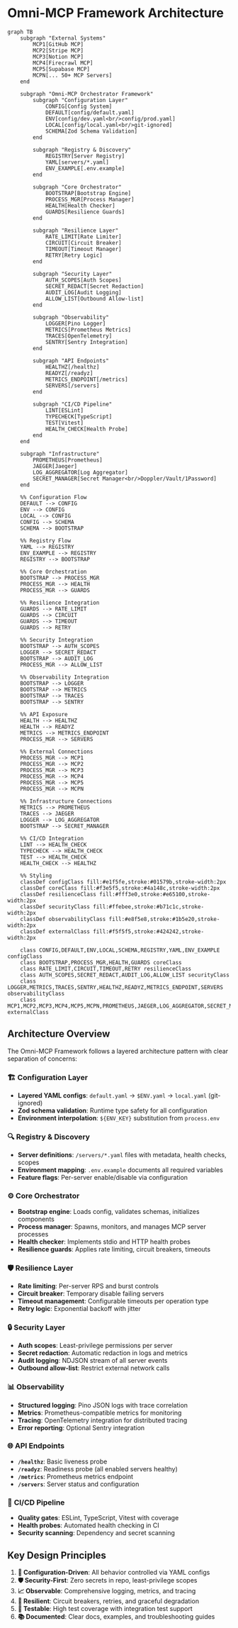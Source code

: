 # Omni-MCP Framework Architecture

```mermaid
graph TB
    subgraph "External Systems"
        MCP1[GitHub MCP]
        MCP2[Stripe MCP]
        MCP3[Notion MCP]
        MCP4[Firecrawl MCP]
        MCP5[Supabase MCP]
        MCPN[... 50+ MCP Servers]
    end

    subgraph "Omni-MCP Orchestrator Framework"
        subgraph "Configuration Layer"
            CONFIG[Config System]
            DEFAULT[config/default.yaml]
            ENV[config/dev.yaml<br/>config/prod.yaml]
            LOCAL[config/local.yaml<br/>git-ignored]
            SCHEMA[Zod Schema Validation]
        end

        subgraph "Registry & Discovery"
            REGISTRY[Server Registry]
            YAML[servers/*.yaml]
            ENV_EXAMPLE[.env.example]
        end

        subgraph "Core Orchestrator"
            BOOTSTRAP[Bootstrap Engine]
            PROCESS_MGR[Process Manager]
            HEALTH[Health Checker]
            GUARDS[Resilience Guards]
        end

        subgraph "Resilience Layer"
            RATE_LIMIT[Rate Limiter]
            CIRCUIT[Circuit Breaker]
            TIMEOUT[Timeout Manager]
            RETRY[Retry Logic]
        end

        subgraph "Security Layer"
            AUTH_SCOPES[Auth Scopes]
            SECRET_REDACT[Secret Redaction]
            AUDIT_LOG[Audit Logging]
            ALLOW_LIST[Outbound Allow-list]
        end

        subgraph "Observability"
            LOGGER[Pino Logger]
            METRICS[Prometheus Metrics]
            TRACES[OpenTelemetry]
            SENTRY[Sentry Integration]
        end

        subgraph "API Endpoints"
            HEALTHZ[/healthz]
            READYZ[/readyz]
            METRICS_ENDPOINT[/metrics]
            SERVERS[/servers]
        end

        subgraph "CI/CD Pipeline"
            LINT[ESLint]
            TYPECHECK[TypeScript]
            TEST[Vitest]
            HEALTH_CHECK[Health Probe]
        end
    end

    subgraph "Infrastructure"
        PROMETHEUS[Prometheus]
        JAEGER[Jaeger]
        LOG_AGGREGATOR[Log Aggregator]
        SECRET_MANAGER[Secret Manager<br/>Doppler/Vault/1Password]
    end

    %% Configuration Flow
    DEFAULT --> CONFIG
    ENV --> CONFIG
    LOCAL --> CONFIG
    CONFIG --> SCHEMA
    SCHEMA --> BOOTSTRAP

    %% Registry Flow
    YAML --> REGISTRY
    ENV_EXAMPLE --> REGISTRY
    REGISTRY --> BOOTSTRAP

    %% Core Orchestration
    BOOTSTRAP --> PROCESS_MGR
    PROCESS_MGR --> HEALTH
    PROCESS_MGR --> GUARDS

    %% Resilience Integration
    GUARDS --> RATE_LIMIT
    GUARDS --> CIRCUIT
    GUARDS --> TIMEOUT
    GUARDS --> RETRY

    %% Security Integration
    BOOTSTRAP --> AUTH_SCOPES
    LOGGER --> SECRET_REDACT
    BOOTSTRAP --> AUDIT_LOG
    PROCESS_MGR --> ALLOW_LIST

    %% Observability Integration
    BOOTSTRAP --> LOGGER
    BOOTSTRAP --> METRICS
    BOOTSTRAP --> TRACES
    BOOTSTRAP --> SENTRY

    %% API Exposure
    HEALTH --> HEALTHZ
    HEALTH --> READYZ
    METRICS --> METRICS_ENDPOINT
    PROCESS_MGR --> SERVERS

    %% External Connections
    PROCESS_MGR --> MCP1
    PROCESS_MGR --> MCP2
    PROCESS_MGR --> MCP3
    PROCESS_MGR --> MCP4
    PROCESS_MGR --> MCP5
    PROCESS_MGR --> MCPN

    %% Infrastructure Connections
    METRICS --> PROMETHEUS
    TRACES --> JAEGER
    LOGGER --> LOG_AGGREGATOR
    BOOTSTRAP --> SECRET_MANAGER

    %% CI/CD Integration
    LINT --> HEALTH_CHECK
    TYPECHECK --> HEALTH_CHECK
    TEST --> HEALTH_CHECK
    HEALTH_CHECK --> HEALTHZ

    %% Styling
    classDef configClass fill:#e1f5fe,stroke:#01579b,stroke-width:2px
    classDef coreClass fill:#f3e5f5,stroke:#4a148c,stroke-width:2px
    classDef resilienceClass fill:#fff3e0,stroke:#e65100,stroke-width:2px
    classDef securityClass fill:#ffebee,stroke:#b71c1c,stroke-width:2px
    classDef observabilityClass fill:#e8f5e8,stroke:#1b5e20,stroke-width:2px
    classDef externalClass fill:#f5f5f5,stroke:#424242,stroke-width:2px

    class CONFIG,DEFAULT,ENV,LOCAL,SCHEMA,REGISTRY,YAML,ENV_EXAMPLE configClass
    class BOOTSTRAP,PROCESS_MGR,HEALTH,GUARDS coreClass
    class RATE_LIMIT,CIRCUIT,TIMEOUT,RETRY resilienceClass
    class AUTH_SCOPES,SECRET_REDACT,AUDIT_LOG,ALLOW_LIST securityClass
    class LOGGER,METRICS,TRACES,SENTRY,HEALTHZ,READYZ,METRICS_ENDPOINT,SERVERS observabilityClass
    class MCP1,MCP2,MCP3,MCP4,MCP5,MCPN,PROMETHEUS,JAEGER,LOG_AGGREGATOR,SECRET_MANAGER externalClass
```

## Architecture Overview

The Omni-MCP Framework follows a layered architecture pattern with clear separation of concerns:

### 🏗️ **Configuration Layer**
- **Layered YAML configs**: `default.yaml` → `$ENV.yaml` → `local.yaml` (git-ignored)
- **Zod schema validation**: Runtime type safety for all configuration
- **Environment interpolation**: `${ENV_KEY}` substitution from `process.env`

### 🔍 **Registry & Discovery**
- **Server definitions**: `/servers/*.yaml` files with metadata, health checks, scopes
- **Environment mapping**: `.env.example` documents all required variables
- **Feature flags**: Per-server enable/disable via configuration

### ⚙️ **Core Orchestrator**
- **Bootstrap engine**: Loads config, validates schemas, initializes components
- **Process manager**: Spawns, monitors, and manages MCP server processes
- **Health checker**: Implements stdio and HTTP health probes
- **Resilience guards**: Applies rate limiting, circuit breakers, timeouts

### 🛡️ **Resilience Layer**
- **Rate limiting**: Per-server RPS and burst controls
- **Circuit breaker**: Temporary disable failing servers
- **Timeout management**: Configurable timeouts per operation type
- **Retry logic**: Exponential backoff with jitter

### 🔒 **Security Layer**
- **Auth scopes**: Least-privilege permissions per server
- **Secret redaction**: Automatic redaction in logs and metrics
- **Audit logging**: NDJSON stream of all server events
- **Outbound allow-list**: Restrict external network calls

### 📊 **Observability**
- **Structured logging**: Pino JSON logs with trace correlation
- **Metrics**: Prometheus-compatible metrics for monitoring
- **Tracing**: OpenTelemetry integration for distributed tracing
- **Error reporting**: Optional Sentry integration

### 🌐 **API Endpoints**
- **`/healthz`**: Basic liveness probe
- **`/readyz`**: Readiness probe (all enabled servers healthy)
- **`/metrics`**: Prometheus metrics endpoint
- **`/servers`**: Server status and configuration

### 🔄 **CI/CD Pipeline**
- **Quality gates**: ESLint, TypeScript, Vitest with coverage
- **Health probes**: Automated health checking in CI
- **Security scanning**: Dependency and secret scanning

## Key Design Principles

1. **🔧 Configuration-Driven**: All behavior controlled via YAML configs
2. **🛡️ Security-First**: Zero secrets in repo, least-privilege scopes
3. **📈 Observable**: Comprehensive logging, metrics, and tracing
4. **🔄 Resilient**: Circuit breakers, retries, and graceful degradation
5. **🧪 Testable**: High test coverage with integration test support
6. **📚 Documented**: Clear docs, examples, and troubleshooting guides
